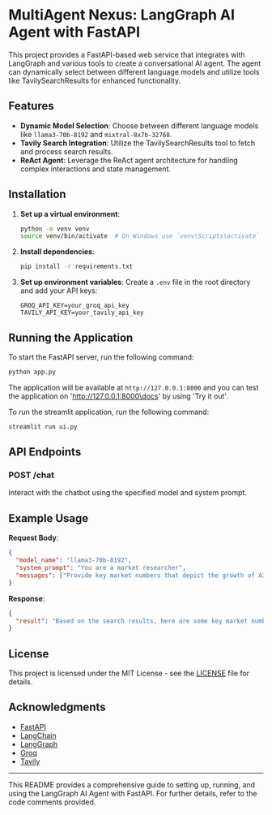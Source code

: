 # MultiAgent Nexus: LangGraph AI Agent with FastAPI

This project provides a FastAPI-based web service that integrates with LangGraph and various tools to create a conversational AI agent. The agent can dynamically select between different language models and utilize tools like TavilySearchResults for enhanced functionality.

## Features

- **Dynamic Model Selection**: Choose between different language models like `llama3-70b-8192` and `mixtral-8x7b-32768`.
- **Tavily Search Integration**: Utilize the TavilySearchResults tool to fetch and process search results.
- **ReAct Agent**: Leverage the ReAct agent architecture for handling complex interactions and state management.

## Installation

1. **Set up a virtual environment**:
   ```bash
   python -m venv venv
   source venv/bin/activate  # On Windows use `venv\Scripts\activate`
   ```

3. **Install dependencies**:
   ```bash
   pip install -r requirements.txt
   ```

4. **Set up environment variables**:
   Create a `.env` file in the root directory and add your API keys:
   ```plaintext
   GROQ_API_KEY=your_groq_api_key
   TAVILY_API_KEY=your_tavily_api_key
   ```

## Running the Application

To start the FastAPI server, run the following command:

```bash
python app.py
```
The application will be available at `http://127.0.0.1:8000` and you can test the application on 'http://127.0.0.1:8000\docs' by using 'Try it out'.

To run the streamlit application, run the following command:

```bash
streamlit run ui.py
```

## API Endpoints

### POST /chat

Interact with the chatbot using the specified model and system prompt.

## Example Usage

**Request Body**:
```json
{
  "model_name": "llama3-70b-8192",
  "system_prompt": "You are a market researcher",
  "messages": ["Provide key market numbers that depict the growth of AI since past 3 years"]
}
```

**Response**:
```json
{
  "result": "Based on the search results, here are some key market numbers that depict the growth of AI since the past 3 years:\n\n1. The total addressable market for AI-related hardware and software is expected to grow between 40% and 55% annually for at least the next three years, reaching between $780 billion and $990 billion by 2027. (Source: Bain)\n2. The global AI market is projected to reach $407 billion by 2027, experiencing substantial growth from its estimated $86.9 billion revenue in 2022. (Source: Forbes Advisor)\n3. The AI software market is expected to grow from $10.1 billion in 2018 to $126 billion by 2025, at a compound annual growth rate (CAGR) of 43.8%. (Source: MarketsandMarkets)\n4. The global AI computing power is expected to grow exponentially, with a projected 21% net increase to the United States GDP by 2030. (Source: CFI.co)\n5. The AI market size is expected to reach $1.5 trillion by 2030, growing at a CAGR of 38.1% from 2023 to 2030. (Source: Upmetrics)\n6. The AI industry is expected to create 500,000 to 700,000 new jobs globally by 2025, with the majority of these jobs being in the areas of data science, machine learning, and natural language processing. (Source: Gartner)\n7. By 2025, AI is expected to add $15.7 trillion to the global economy, with 70% of this value being generated by productivity gains and 30% by consumption effects. (Source: Accenture)\n\nThese numbers demonstrate the rapid growth and adoption of AI across various industries, with significant economic benefits expected in the coming years."
}
```

## License

This project is licensed under the MIT License - see the [LICENSE](LICENSE) file for details.

## Acknowledgments

- [FastAPI](https://fastapi.tiangolo.com/)
- [LangChain](https://www.langchain.com/)
- [LangGraph](https://langchain.com/langgraph)
- [Groq](https://groq.com/)
- [Tavily](https://tavily.com/)

---

This README provides a comprehensive guide to setting up, running, and using the LangGraph AI Agent with FastAPI. For further details, refer to the code comments provided.
